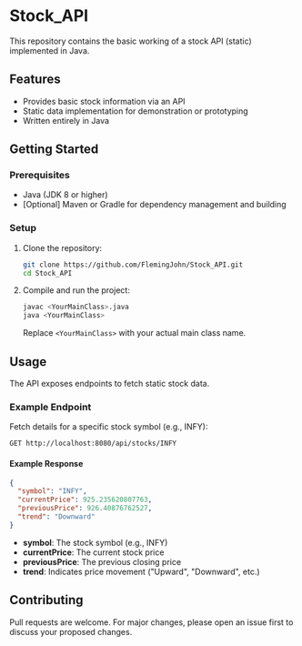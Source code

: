 # Stock_API

This repository contains the basic working of a stock API (static) implemented in Java.

## Features

- Provides basic stock information via an API
- Static data implementation for demonstration or prototyping
- Written entirely in Java

## Getting Started

### Prerequisites

- Java (JDK 8 or higher)
- [Optional] Maven or Gradle for dependency management and building

### Setup

1. Clone the repository:
    ```bash
    git clone https://github.com/FlemingJohn/Stock_API.git
    cd Stock_API
    ```
2. Compile and run the project:
    ```bash
    javac <YourMainClass>.java
    java <YourMainClass>
    ```
    Replace `<YourMainClass>` with your actual main class name.

## Usage

The API exposes endpoints to fetch static stock data.

### Example Endpoint

Fetch details for a specific stock symbol (e.g., INFY):

```
GET http://localhost:8080/api/stocks/INFY
```

#### Example Response

```json
{
  "symbol": "INFY",
  "currentPrice": 925.235620807763,
  "previousPrice": 926.40876762527,
  "trend": "Downward"
}
```

- **symbol**: The stock symbol (e.g., INFY)
- **currentPrice**: The current stock price
- **previousPrice**: The previous closing price
- **trend**: Indicates price movement ("Upward", "Downward", etc.)

## Contributing

Pull requests are welcome. For major changes, please open an issue first to discuss your proposed changes.

